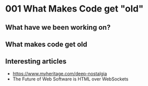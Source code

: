 # 001 What Makes Code get "old"

## What have we been working on?

## What makes code get old

## Interesting articles

 - https://www.myheritage.com/deep-nostalgia 
 - The Future of Web Software is HTML over WebSockets